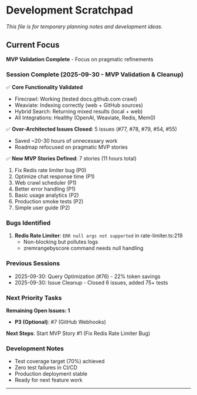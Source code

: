# Development Scratchpad

*This file is for temporary planning notes and development ideas.*

## Current Focus
**MVP Validation Complete** - Focus on pragmatic refinements

### Session Complete (2025-09-30 - MVP Validation & Cleanup)
✅ **Core Functionality Validated**
- Firecrawl: Working (tested docs.github.com crawl)
- Weaviate: Indexing correctly (web + GitHub sources)
- Hybrid Search: Returning mixed results (local + web)
- All Integrations: Healthy (OpenAI, Weaviate, Redis, Mem0)

✅ **Over-Architected Issues Closed**: 5 issues (#77, #78, #79, #54, #55)
- Saved ~20-30 hours of unnecessary work
- Roadmap refocused on pragmatic MVP stories

✅ **New MVP Stories Defined**: 7 stories (11 hours total)
1. Fix Redis rate limiter bug (P0)
2. Optimize chat response time (P1)
3. Web crawl scheduler (P1)
4. Better error handling (P1)
5. Basic usage analytics (P2)
6. Production smoke tests (P2)
7. Simple user guide (P2)

### Bugs Identified
1. **Redis Rate Limiter**: `ERR null args not supported` in rate-limiter.ts:219
   - Non-blocking but pollutes logs
   - zremrangebyscore command needs null handling

### Previous Sessions
- 2025-09-30: Query Optimization (#76) - 22% token savings
- 2025-09-30: Issue Cleanup - Closed 6 issues, added 75+ tests

### Next Priority Tasks
**Remaining Open Issues: 1**
- **P3 (Optional)**: #7 (GitHub Webhooks)

**Next Steps**: Start MVP Story #1 (Fix Redis Rate Limiter Bug)

### Development Notes
- Test coverage target (70%) achieved
- Zero test failures in CI/CD
- Production deployment stable
- Ready for next feature work

---